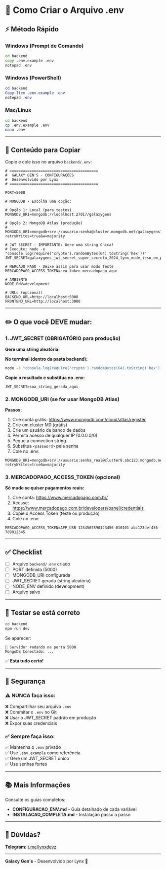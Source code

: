 # 🔧 Como Criar o Arquivo .env

## ⚡ Método Rápido

### Windows (Prompt de Comando)
```cmd
cd backend
copy .env.example .env
notepad .env
```

### Windows (PowerShell)
```powershell
cd backend
Copy-Item .env.example .env
notepad .env
```

### Mac/Linux
```bash
cd backend
cp .env.example .env
nano .env
```

---

## 📝 Conteúdo para Copiar

Copie e cole isso no arquivo `backend/.env`:

```env
# ========================================
#  GALAXY GEN'S - CONFIGURAÇÕES
#  Desenvolvido por Lynx
# ========================================

PORT=5000

# MONGODB - Escolha uma opção:

# Opção 1: Local (para testes)
MONGODB_URI=mongodb://localhost:27017/galaxygens

# Opção 2: MongoDB Atlas (produção)
# MONGODB_URI=mongodb+srv://usuario:senha@cluster.mongodb.net/galaxygens?retryWrites=true&w=majority

# JWT SECRET - IMPORTANTE: Gere uma string única!
# Execute: node -e "console.log(require('crypto').randomBytes(64).toString('hex'))"
JWT_SECRET=galaxygens_jwt_secret_super_secreto_2024_lynx_mude_isso_em_producao

# MERCADO PAGO - Deixe assim para usar modo teste
MERCADOPAGO_ACCESS_TOKEN=seu_token_mercadopago_aqui

# AMBIENTE
NODE_ENV=development

# URLs (opcional)
BACKEND_URL=http://localhost:5000
FRONTEND_URL=http://localhost:3000
```

---

## ✏️ O que você DEVE mudar:

### 1. JWT_SECRET (OBRIGATÓRIO para produção)

**Gere uma string aleatória:**

**No terminal (dentro da pasta backend):**
```bash
node -e "console.log(require('crypto').randomBytes(64).toString('hex'))"
```

**Copie o resultado e substitua no .env:**
```env
JWT_SECRET=sua_string_gerada_aqui
```

### 2. MONGODB_URI (se for usar MongoDB Atlas)

**Passos:**
1. Crie conta grátis: https://www.mongodb.com/cloud/atlas/register
2. Crie um cluster M0 (grátis)
3. Crie um usuário de banco de dados
4. Permita acesso de qualquer IP (0.0.0.0/0)
5. Pegue a connection string
6. Substitua `<password>` pela senha
7. Cole no .env:

```env
MONGODB_URI=mongodb+srv://usuario:senha_real@cluster0.abc123.mongodb.net/galaxygens?retryWrites=true&w=majority
```

### 3. MERCADOPAGO_ACCESS_TOKEN (opcional)

**Só mude se quiser pagamentos reais:**

1. Crie conta: https://www.mercadopago.com.br/
2. Acesse: https://www.mercadopago.com.br/developers/panel/credentials
3. Copie o Access Token (teste ou produção)
4. Cole no .env:

```env
MERCADOPAGO_ACCESS_TOKEN=APP_USR-1234567890123456-010101-abc123def456-789012345
```

---

## ✅ Checklist

- [ ] Arquivo `backend/.env` criado
- [ ] PORT definida (5000)
- [ ] MONGODB_URI configurada
- [ ] JWT_SECRET gerada (string aleatória)
- [ ] NODE_ENV definido (development)
- [ ] Arquivo salvo

---

## 🧪 Testar se está correto

```bash
cd backend
npm run dev
```

Se aparecer:
```
🚀 Servidor rodando na porta 5000
MongoDB Conectado: ...
```

✅ **Está tudo certo!**

---

## 🚨 Segurança

### ⚠️ NUNCA faça isso:

❌ Compartilhar seu arquivo `.env`  
❌ Commitar o `.env` no Git  
❌ Usar o JWT_SECRET padrão em produção  
❌ Expor suas credenciais  

### ✅ Sempre faça isso:

✅ Mantenha o `.env` privado  
✅ Use `.env.example` como referência  
✅ Gere um JWT_SECRET único  
✅ Use senhas fortes  

---

## 📚 Mais Informações

Consulte os guias completos:
- **CONFIGURACAO_ENV.md** - Guia detalhado de cada variável
- **INSTALACAO_COMPLETA.md** - Instalação passo a passo

---

## 📱 Dúvidas?

**Telegram:** [t.me/lynxdevz](https://t.me/lynxdevz)

---

**Galaxy Gen's** - Desenvolvido por Lynx 👑

